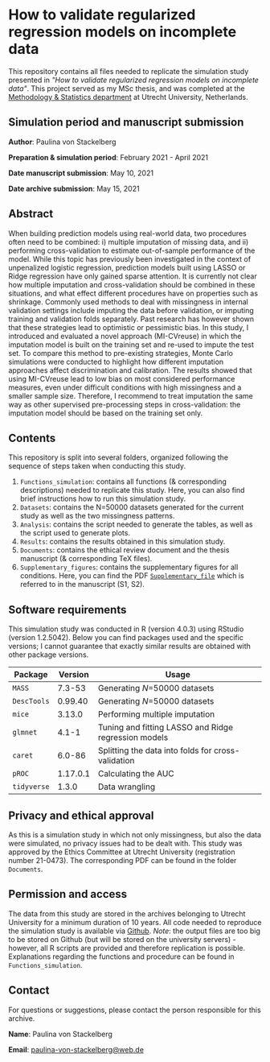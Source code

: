 # How to validate regularized regression models on incomplete data

This repository contains all files needed to replicate the simulation study presented in *"How to validate regularized regression models on incomplete data"*. This project served as my MSc thesis, and was completed at the [Methodology & Statistics department](https://www.uu.nl/en/organisation/methodology-and-statistics) at Utrecht University, Netherlands.

## Simulation period and manuscript submission

**Author**: Paulina von Stackelberg

**Preparation & simulation period**: February 2021 - April 2021

**Date manuscript submission**: May 10, 2021

**Date archive submission**: May 15, 2021

## Abstract

When building prediction models using real-world data, two procedures often need to be combined: i) multiple imputation of missing data, and ii) performing cross-validation to estimate out-of-sample performance of the model. While this topic has previously been investigated in the context of unpenalized logistic regression, prediction models built using LASSO or Ridge regression have only gained sparse attention. It is currently not clear how multiple imputation and cross-validation should be combined in these situations, and what effect different procedures have on properties such as shrinkage. Commonly used methods to deal with missingness in internal validation settings include imputing the data before validation, or imputing training and validation folds separately. Past research has however shown that these strategies lead to optimistic or pessimistic bias. In this study, I introduced and evaluated a novel approach (MI-CVreuse) in which the imputation model is built on the training set and re-used to impute the test set. To compare this method to pre-existing strategies, Monte Carlo simulations were conducted to highlight how different imputation approaches affect discrimination and calibration. The results showed that using MI-CVreuse lead to low bias on most considered performance measures, even under difficult conditions with high missingness and a smaller sample size. Therefore, I recommend to treat imputation the same way as other supervised pre-processing steps in cross-validation: the imputation model should be based on the training set only.


## Contents

This repository is split into several folders, organized following the sequence of steps taken when conducting this study. 

1) `Functions_simulation`: contains all functions (& corresponding descriptions) needed to replicate this study. Here, you can also find brief instructions how to run this simulation study.
2) `Datasets`: contains the N=50000 datasets generated for the current study as well as the two missingness patterns.
3) `Analysis`: contains the script needed to generate the tables, as well as the script used to generate plots.
4) `Results`: contains the results obtained in this simulation study.
5) `Documents`: contains the ethical review document and the thesis manuscript (& corresponding TeX files).
6) `Supplementary_figures`: contains the supplementary figures for all conditions. Here, you can find the PDF [`Supplementary_file`](https://github.com/paulinavonstackelberg/ValidatingMIRegularized/blob/main/Supplementary_figures/Supplementary_file.pdf) which is referred to in the manuscript (S1, S2).

## Software requirements

This simulation study was conducted in R (version 4.0.3) using RStudio (version 1.2.5042). Below you can find packages used and the specific versions; I cannot guarantee that exactly similar results are obtained with other package versions.

| Package     | Version  | Usage                                                |
|-------------|----------|------------------------------------------------------|
| `MASS`      | 7.3-53   | Generating *N*=50000 datasets                        |
| `DescTools` | 0.99.40  | Generating *N*=50000 datasets                        |
| `mice`      | 3.13.0   | Performing multiple imputation                       |
| `glmnet`    | 4.1-1    | Tuning and fitting LASSO and Ridge regression models |
| `caret`     | 6.0-86   | Splitting the data into folds for cross-validation   |
| `pROC`      | 1.17.0.1 | Calculating the AUC                                  |
| `tidyverse` | 1.3.0    | Data wrangling                                       |

## Privacy and ethical approval

As this is a simulation study in which not only missingness, but also the data were simulated, no privacy issues had to be dealt with. This study was approved by the Ethics Committee at Utrecht University (registration number 21-0473). The corresponding PDF can be found in the folder `Documents`.

## Permission and access

The data from this study are stored in the archives belonging to Utrecht University for a minimum duration of 10 years. All code needed to reproduce the simulation study is available via [Github](https://github.com/paulinavonstackelberg/ValidatingMIRegularized). *Note*: the output files are too big to be stored on Github (but will be stored on the university servers) - however, all R scripts are provided and therefore replication is possible. Explanations regarding the functions and procedure can be found in `Functions_simulation`.

## Contact

For questions or suggestions, please contact the person responsible for this archive.

**Name**: Paulina von Stackelberg 

**Email**: paulina-von-stackelberg@web.de



